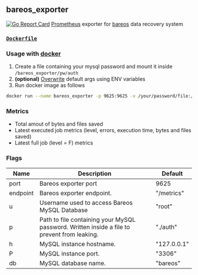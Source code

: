 ## bareos_exporter
[![Go Report Card](https://goreportcard.com/badge/github.com/dreyau/bareos_exporter)](https://goreportcard.com/report/github.com/dreyau/bareos_exporter)
[Prometheus](https://github.com/prometheus) exporter for [bareos](https://github.com/bareos) data recovery system

### [`Dockerfile`](https://github.com/dreyau/bareos_exporter/blob/master/Dockerfile)

### Usage with [docker](https://hub.docker.com/r/dreyau/bareos_exporter)
1. Create a file containing your mysql password and mount it inside `/bareos_exporter/pw/auth`
2. **(optional)** [Overwrite](https://docs.docker.com/engine/reference/run/#env-environment-variables) default args using ENV variables
3. Run docker image as follows
```bash
docker run --name bareos_exporter -p 9625:9625 -v /your/password/file:/bareos_exporter/pw/auth -d dreyau/bareos_exporter:latest
```
### Metrics

- Total amout of bytes and files saved
- Latest executed job metrics (level, errors, execution time, bytes and files saved)
- Latest full job (level = F) metrics

### Flags

Name    | Description                                                                                 | Default
--------|---------------------------------------------------------------------------------------------|----------------------
port    | Bareos exporter port                                                                        | 9625
endpoint| Bareos exporter endpoint.                                                                   | "/metrics"
u       | Username used to access Bareos MySQL Database                                               | "root"
p       | Path to file containing your MySQL password. Written inside a file to prevent from leaking. | "./auth"
h       | MySQL instance hostname.                                                                    | "127.0.0.1"
P       | MySQL instance port.                                                                        | "3306"
db      | MySQL database name.                                                                        | "bareos"